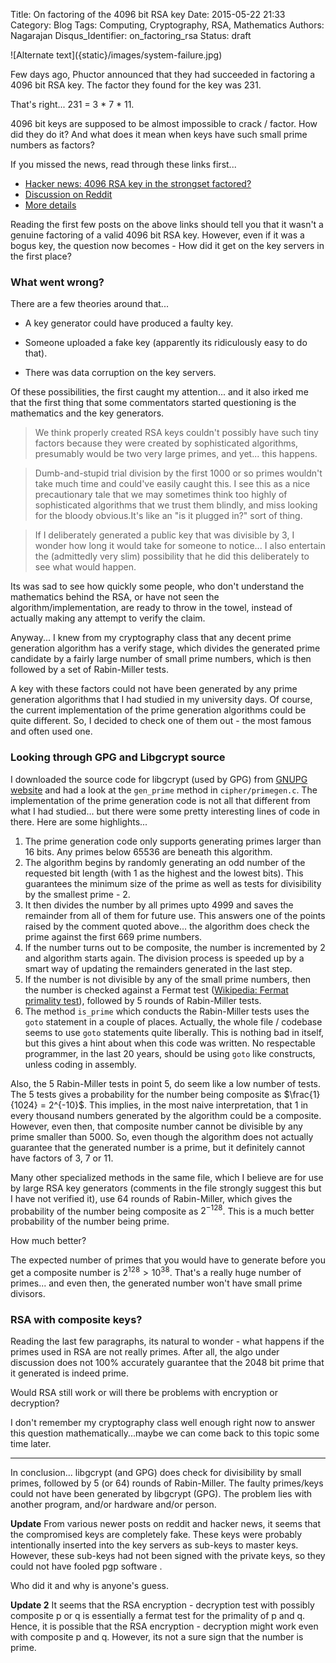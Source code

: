 Title: On factoring of the 4096 bit RSA key
Date: 2015-05-22 21:33
Category: Blog
Tags: Computing, Cryptography, RSA, Mathematics
Authors: Nagarajan
Disqus_Identifier: on_factoring_rsa
Status: draft

<span class="img-width-600">
![Alternate text]({static}/images/system-failure.jpg)
</span>

Few days ago, Phuctor announced that they had succeeded in factoring a 4096 bit RSA key. The factor they found for the key was 231.

That's right... 231 = 3 * 7 * 11.

4096 bit keys are supposed to be almost impossible to crack / factor. How did they do it? And what does it mean when keys have such small prime numbers as factors?

If you missed the news, read through these links first...

- [Hacker news: 4096 RSA key in the strongset factored?](https://news.ycombinator.com/item?id=9560790)
- [Discussion on Reddit](http://www.reddit.com/r/technology/duplicates/36a3mu/today_a_4096_bit_rsa_key_was_factored_more_coming)
- [More details](https://blog.hboeck.de/archives/872-No,-nobody-has-factored-a-4096-bit-RSA-key.html)

Reading the first few posts on the above links should tell you that it wasn't a genuine factoring of a valid 4096 bit RSA key. However, even if it was a bogus key, the question now becomes - How did it get on the key servers in the first place?

### What went wrong?

There are a few theories around that...

 - A key generator could have produced a faulty key.

 - Someone uploaded a fake key (apparently its ridiculously easy to do that).
 - There was data corruption on the key servers.

Of these possibilities, the first caught my attention... and it also irked me that the first thing that some commentators started questioning is the mathematics and the key generators.

> We think properly created RSA keys couldn't possibly have such tiny factors because they were created by sophisticated algorithms, presumably would be two very large primes, and yet... this happens.

> Dumb-and-stupid trial division by the first 1000 or so primes wouldn't take much time and could've easily caught this. I see this as a nice precautionary tale that we may sometimes think too highly of sophisticated algorithms that we trust them blindly, and miss looking for the bloody obvious.It's like an "is it plugged in?" sort of thing.

> If I deliberately generated a public key that was divisible by 3, I wonder how long it would take for someone to notice...
I also entertain the (admittedly very slim) possibility that he did this deliberately to see what would happen.

Its was sad to see how quickly some people, who don't understand the mathematics behind the RSA, or have not seen the algorithm/implementation, are ready to throw in the towel, instead of actually making any attempt to verify the claim.

Anyway... I knew from my cryptography class that any decent prime generation algorithm has a verify stage, which divides the generated prime candidate by a fairly large number of small prime numbers, which is then followed by a set of Rabin-Miller tests.

A key with these factors could not have been generated by any prime generation algorithms that I had studied in my university days. Of course, the current implementation of the prime generation algorithms could be quite different. So, I decided to check one of them out - the most famous and often used one.

### Looking through GPG and Libgcrypt source

I downloaded the source code for libgcrypt (used by GPG) from [GNUPG website](https://www.gnupg.org/download/) and had a look at the `gen_prime` method in  `cipher/primegen.c`.  The implementation of the prime generation code is not all that different from what I had studied... but there were some pretty interesting lines of code in there. Here are some highlights...

 1. The prime generation code only supports generating primes larger than 16 bits. Any primes below 65536 are beneath this algorithm.
 2. The algorithm begins by randomly generating an odd number of the requested bit length (with 1 as the highest and the lowest bits). This guarantees the minimum size of the prime as well as tests for divisibility by  the smallest prime - 2.
 3. It then divides the number by all primes upto 4999 and saves the remainder from all of them for future use. This answers one of the points raised by the comment quoted above... the algorithm does check the prime against the first 669 prime numbers.
 4. If the number turns out to be composite, the number is incremented by 2 and algorithm starts again. The division process is speeded up by a smart way of updating the remainders generated in the last step.
 5. If the number is not divisible by any of the small prime numbers, then the number is checked against a Fermat test ([Wikipedia: Fermat primality test](http://en.wikipedia.org/wiki/Fermat_primality_test)), followed by 5 rounds of Rabin-Miller tests.
 6. The method `is_prime` which conducts the Rabin-Miller tests uses  the `goto` statement in a couple of places. Actually, the whole file / codebase seems to use `goto` statements quite liberally. This is nothing bad in itself, but this gives a hint about when this code was written. No respectable programmer, in the last 20 years, should be using `goto` like constructs, unless coding in assembly.

Also, the 5 Rabin-Miller tests in point 5, do seem like a low number of tests. The 5 tests gives a probability for the number being composite as $\frac{1}{1024} = 2^{-10}$. This implies, in the most naive interpretation, that 1 in every thousand numbers generated by the algorithm could be a composite. However, even then, that composite number cannot be divisible by any prime smaller than 5000. So, even though the algorithm does not actually guarantee that the generated number is a prime, but it definitely cannot have factors of 3, 7 or 11.

Many other specialized methods in the same file, which I believe are for use by large RSA key generators (comments in the file strongly suggest this but I have not verified it), use 64 rounds of Rabin-Miller, which gives the probability of the number being composite as $2^{-128}$. This is a much better probability of the number being prime.

How much better?

The expected number of primes that you would have to generate before you get a composite number is $2^{128} > 10^{38}$. That's a really huge number of primes... and even then, the generated number won't have small prime divisors.

### RSA with composite keys?

Reading the last few paragraphs, its natural to wonder - what happens if the primes used in RSA are not really primes. After all, the algo under discussion does not 100% accurately guarantee that the 2048 bit prime that it generated is indeed prime.

Would RSA still work or will there be problems with encryption or decryption?

I don't remember my cryptography class well enough right now to answer this question mathematically...maybe we can come back to this topic some time later.

---

In conclusion... libgcrypt (and GPG) does check for divisibility by small primes, followed by 5 (or 64) rounds of Rabin-Miller. The faulty primes/keys could not have been generated by libgcrypt (GPG). The problem lies with another program, and/or hardware and/or person.

**Update**
From various newer posts on reddit and hacker news, it seems that the compromised keys are completely fake. These keys were probably intentionally inserted into the key servers as sub-keys to master keys. However, these sub-keys had not been signed with the private keys, so they could not have fooled pgp software .

Who did it and why is anyone's guess.

**Update 2**
It seems that the RSA encryption - decryption test with possibly composite p or q is essentially a fermat test for the primality of p and q. Hence, it is possible that the RSA encryption - decryption might work even with composite p and q. However, its not a sure sign that the number is prime.
